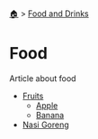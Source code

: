 <!--startTocHeader-->
[🏠](../../README.md) > [Food and Drinks](../README.md)
# Food
<!--endTocHeader-->

Article about food

<!--startTocSubtopic-->
- [Fruits](fruits/README.md)
  - [Apple](fruits/apple.md)
  - [Banana](fruits/banana.md)
- [Nasi Goreng](nasiGoreng.md)
<!--endTocSubtopic-->